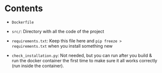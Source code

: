 # Contents

- `Dockerfile`

- `src/`: Directory with all the code of the project

- `requirements.txt`:
Keep this file here and `pip freeze > requirements.txt` when you install something new

- `check_installation.py`:
Not needed, but you can run after you build & run the docker container the first time to make sure it all works correctly (run inside the container).
